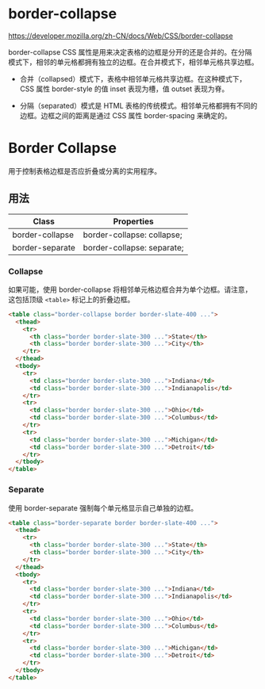 # border-collapse

<https://developer.mozilla.org/zh-CN/docs/Web/CSS/border-collapse>

border-collapse CSS 属性是用来决定表格的边框是分开的还是合并的。在分隔模式下，相邻的单元格都拥有独立的边框。在合并模式下，相邻单元格共享边框。

- 合并（collapsed）模式下，表格中相邻单元格共享边框。在这种模式下，CSS 属性 border-style 的值 inset 表现为槽，值 outset 表现为脊。

- 分隔（separated）模式是 HTML 表格的传统模式。相邻单元格都拥有不同的边框。边框之间的距离是通过 CSS 属性 border-spacing 来确定的。

# Border Collapse

用于控制表格边框是否应折叠或分离的实用程序。

## 用法

| Class           | Properties                 |
| --------------- | -------------------------- |
| border-collapse | border-collapse: collapse; |
| border-separate | border-collapse: separate; |

### Collapse

如果可能，使用 border-collapse 将相邻单元格边框合并为单个边框。请注意，这包括顶级 `<table>` 标记上的折叠边框。

```html
<table class="border-collapse border border-slate-400 ...">
  <thead>
    <tr>
      <th class="border border-slate-300 ...">State</th>
      <th class="border border-slate-300 ...">City</th>
    </tr>
  </thead>
  <tbody>
    <tr>
      <td class="border border-slate-300 ...">Indiana</td>
      <td class="border border-slate-300 ...">Indianapolis</td>
    </tr>
    <tr>
      <td class="border border-slate-300 ...">Ohio</td>
      <td class="border border-slate-300 ...">Columbus</td>
    </tr>
    <tr>
      <td class="border border-slate-300 ...">Michigan</td>
      <td class="border border-slate-300 ...">Detroit</td>
    </tr>
  </tbody>
</table>
```

### Separate

使用 border-separate 强制每个单元格显示自己单独的边框。

```html
<table class="border-separate border border-slate-400 ...">
  <thead>
    <tr>
      <th class="border border-slate-300 ...">State</th>
      <th class="border border-slate-300 ...">City</th>
    </tr>
  </thead>
  <tbody>
    <tr>
      <td class="border border-slate-300 ...">Indiana</td>
      <td class="border border-slate-300 ...">Indianapolis</td>
    </tr>
    <tr>
      <td class="border border-slate-300 ...">Ohio</td>
      <td class="border border-slate-300 ...">Columbus</td>
    </tr>
    <tr>
      <td class="border border-slate-300 ...">Michigan</td>
      <td class="border border-slate-300 ...">Detroit</td>
    </tr>
  </tbody>
</table>
```
